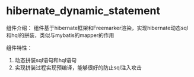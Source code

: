 # hibernate_dynamic_statement

组件介绍：
组件基于hibernate框架和Freemarker渲染，实现hibernate动态sql和hql的拼装，类似与mybatis的mapper的作用

组件特性：
1. 动态拼装sql语句和hql语句
2. 实现拼装过程实现预编译，能够很好的防止sql注入攻击
